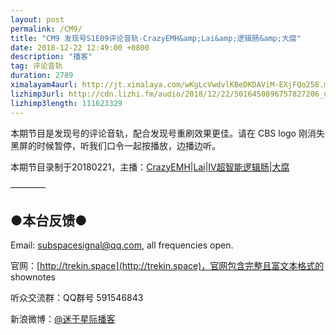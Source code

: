 ```yaml
---
layout: post
permalink: /CM9/
title: "CM9 发现号S1E09评论音轨-CrazyEMH&amp;Lai&amp;逻辑肠&amp;大腐"
date: 2018-12-22 12:49:00 +0800
description: "播客"
tag: 评论音轨
duration: 2789
ximalayam4aurl: http://jt.ximalaya.com/wKgLcVwdvlKBeDKDAViM-EXjFQo258.m4a?channel=rss&amp;album_id=3135361&amp;track_id=146678830&amp;uid=6418191&amp;jt=http://audio.xmcdn.com/group53/M05/B4/55/wKgLcVwdvlKBeDKDAViM-EXjFQo258.m4a
lizhimp3url: http://cdn.lizhi.fm/audio/2018/12/22/5016450896757827206_ud.mp3
lizhimp3length: 111623329
---   
```


本期节目是发现号的评论音轨，配合发现号重刷效果更佳。请在 CBS logo 刚消失黑屏的时候暂停，听我们口令一起按播放，边播边听。

本期节目录制于20180221，主播：[CrazyE](mailto:emh@trekin.space)[MH](mailto:emh@trekin.space)\|[Lai](http://weibo.com/daishengniao)\|[IV](https://weibo.com/u/5682045870)[超智能逻辑肠](https://weibo.com/u/5682045870)\|[大腐](https://weibo.com/u/5113590549)

————

## ●本台反馈●

Email: [subspacesignal@qq.com](mailto:subspacesignal@qq.com), all frequencies open.

官网：[http://trekin.space](http://trekin.space)，官网包含完整且富文本格式的 shownotes

听众交流群：QQ群号 591546843

新浪微博：[@迷于星际播客](http://weibo.com/lostinst)

